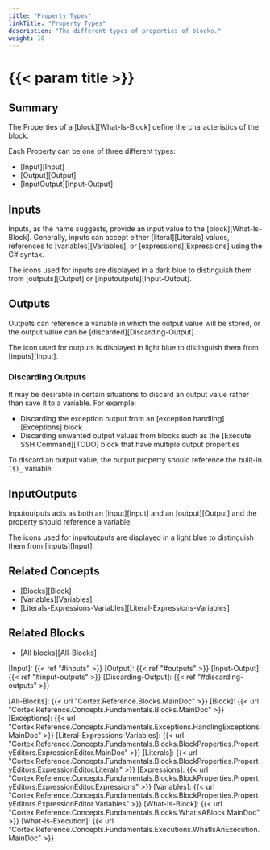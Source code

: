 ```yaml
---
title: "Property Types"
linkTitle: "Property Types"
description: "The different types of properties of blocks."
weight: 10
---
```


# {{< param title >}}

## Summary

The Properties of a [block][What-Is-Block] define the characteristics of the block.

Each Property can be one of three different types:

* [Input][Input]
* [Output][Output]
* [InputOutput][Input-Output]

## Inputs

Inputs, as the name suggests, provide an input value to the [block][What-Is-Block]. Generally, inputs can accept either [literal][Literals] values, references to [variables][Variables], or [expressions][Expressions] using the C# syntax.

The icons used for inputs are displayed in a dark blue to distinguish them from [outputs][Output] or [inputoutputs][Input-Output].

## Outputs

Outputs can reference a variable in which the output value will be stored, or the output value can be [discarded][Discarding-Output].

The icon used for outputs is displayed in light blue to distinguish them from [inputs][Input].

### Discarding Outputs

It may be desirable in certain situations to discard an output value rather than save it to a variable. For example:

* Discarding the exception output from an [exception handling][Exceptions] block
* Discarding unwanted output values from blocks such as the [Execute SSH Command][TODO] block that have multiple output properties

To discard an output value, the output property should reference the built-in `($)_` variable.

## InputOutputs

Inputoutputs acts as both an [input][Input] and an [output][Output] and the property should reference a variable.

The icons used for inputoutputs are displayed in a light blue to distinguish them from [inputs][Input].

## Related Concepts

* [Blocks][Block]
* [Variables][Variables]
* [Literals-Expressions-Variables][Literal-Expressions-Variables]

## Related Blocks

* [All blocks][All-Blocks]

[Input]: {{< ref "#inputs" >}}
[Output]: {{< ref "#outputs" >}}
[Input-Output]: {{< ref "#input-outputs" >}}
[Discarding-Output]: {{< ref "#discarding-outputs" >}}

[All-Blocks]: {{< url "Cortex.Reference.Blocks.MainDoc" >}}
[Block]: {{< url "Cortex.Reference.Concepts.Fundamentals.Blocks.MainDoc" >}}
[Exceptions]: {{< url "Cortex.Reference.Concepts.Fundamentals.Exceptions.HandlingExceptions.MainDoc" >}}
[Literal-Expressions-Variables]: {{< url "Cortex.Reference.Concepts.Fundamentals.Blocks.BlockProperties.PropertyEditors.ExpressionEditor.MainDoc" >}}
[Literals]: {{< url "Cortex.Reference.Concepts.Fundamentals.Blocks.BlockProperties.PropertyEditors.ExpressionEditor.Literals" >}}
[Expressions]: {{< url "Cortex.Reference.Concepts.Fundamentals.Blocks.BlockProperties.PropertyEditors.ExpressionEditor.Expressions" >}}
[Variables]: {{< url "Cortex.Reference.Concepts.Fundamentals.Blocks.BlockProperties.PropertyEditors.ExpressionEditor.Variables" >}}
[What-Is-Block]: {{< url "Cortex.Reference.Concepts.Fundamentals.Blocks.WhatIsABlock.MainDoc" >}}
[What-Is-Execution]: {{< url "Cortex.Reference.Concepts.Fundamentals.Executions.WhatIsAnExecution.MainDoc" >}}
